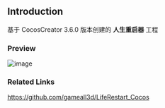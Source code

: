 ## Introduction
基于 CocosCreator 3.6.0 版本创建的 **人生重启器** 工程

### Preview
![image](../../../gif/202209/2022092204.gif)

### Related Links
https://github.com/gameall3d/LifeRestart_Cocos